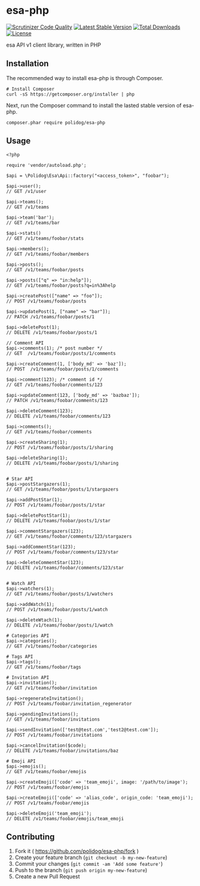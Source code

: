 # esa-php

[![Scrutinizer Code Quality](https://scrutinizer-ci.com/g/polidog/esa-php/badges/quality-score.png?b=master)](https://scrutinizer-ci.com/g/polidog/esa-php/?branch=master)
[![Latest Stable Version](https://poser.pugx.org/polidog/esa-php/v/stable)](https://packagist.org/packages/polidog/esa-php)
[![Total Downloads](https://poser.pugx.org/polidog/esa-php/downloads)](https://packagist.org/packages/polidog/esa-php)
[![License](https://poser.pugx.org/polidog/esa-php/license)](https://packagist.org/packages/polidog/esa-php)

esa API v1 client library, written in PHP

## Installation

The recommended way to install esa-php is through Composer.

```
# Install Composer
curl -sS https://getcomposer.org/installer | php
```
Next, run the Composer command to install the lasted stable version of esa-php.

```
composer.phar require polidog/esa-php
```

## Usage

```
<?php

require 'vendor/autoload.php';

$api = \Polidog\Esa\Api::factory("<access_token>", "foobar");

$api->user();
// GET /v1/user

$api->teams();
// GET /v1/teams

$api->team('bar');
// GET /v1/teams/bar

$api->stats()
// GET /v1/teams/foobar/stats

$api->members();
// GET /v1/teams/foobar/members

$api->posts();
// GET /v1/teams/foobar/posts

$api->posts(["q" => "in:help"]);
// GET /v1/teams/foobar/posts?q=in%3Ahelp

$api->createPost(["name" => "foo"]);
// POST /v1/teams/foobar/posts

$api->updatePost(1, ["name" => "bar"]);
// PATCH /v1/teams/foobar/posts/1

$api->deletePost(1);
// DELETE /v1/teams/foobar/posts/1

// Comment API
$api->comments(1); /* post number */
// GET  /v1/teams/foobar/posts/1/comments

$api->createComment(1, ['body_md' => 'baz']);
// POST  /v1/teams/foobar/posts/1/comments

$api->comment(123); /* comment id */
// GET /v1/teams/foobar/comments/123

$api->updateComment(123, ['body_md' => 'bazbaz']);
// PATCH /v1/teams/foobar/comments/123

$api->deleteComment(123);
// DELETE /v1/teams/foobar/comments/123

$api->comments();
// GET /v1/teams/foobar/comments

$api->createSharing(1);
// POST /v1/teams/foobar/posts/1/sharing

$api->deleteSharing(1);
// DELETE /v1/teams/foobar/posts/1/sharing


# Star API
$api->postStargazers(1);
// GET /v1/teams/foobar/posts/1/stargazers

$api->addPostStar(1);
// POST /v1/teams/foobar/posts/1/star

$api->deletePostStar(1);
// DELETE /v1/teams/foobar/posts/1/star

$api->commentStargazers(123);
// GET /v1/teams/foobar/comments/123/stargazers

$api->addCommentStar(123);
// POST /v1/teams/foobar/comments/123/star

$api->deleteCommentStar(123);
// DELETE /v1/teams/foobar/comments/123/star


# Watch API
$api->watchers(1);
// GET /v1/teams/foobar/posts/1/watchers

$api->addWatch(1);
// POST /v1/teams/foobar/posts/1/watch

$api->deleteWtach(1);
// DELETE /v1/teams/foobar/posts/1/watch

# Categories API
$api->categories();
// GET /v1/teams/foobar/categories

# Tags API
$api->tags();
// GET /v1/teams/foobar/tags

# Invitation API
$api->invitation();
// GET /v1/teams/foobar/invitation

$api->regenerateInvitation();
// POST /v1/teams/foobar/invitation_regenerator

$api->pendingInvitations();
// GET /v1/teams/foobar/invitations

$api->sendInvitation(['test@test.com','test2@test.com']);
// POST /v1/teams/foobar/invitations

$api->cancelInvitation($code);
// DELETE /v1/teams/foobar/invitations/baz

# Emoji API
$api->emojis();
// GET /v1/teams/foobar/emojis

$api->createEmoji(['code' => 'team_emoji', image: '/path/to/image');
// POST /v1/teams/foobar/emojis

$api->createEmoji(['code' => 'alias_code', origin_code: 'team_emoji');
// POST /v1/teams/foobar/emojis

$api->deleteEmoji('team_emoji');
// DELETE /v1/teams/foobar/emojis/team_emoji
```

## Contributing

1. Fork it ( https://github.com/polidog/esa-php/fork )
2. Create your feature branch (`git checkout -b my-new-feature`)
3. Commit your changes (`git commit -am 'Add some feature'`)
4. Push to the branch (`git push origin my-new-feature`)
5. Create a new Pull Request

